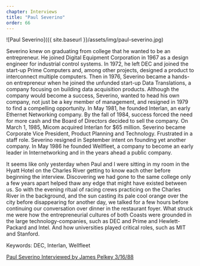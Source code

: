 ```yaml
---
chapter: Interviews
title: "Paul Severino"
order: 66
---
```


![Paul Severino]({{ site.baseurl }}/assets/img/paul-severino.jpg)

Severino knew on graduating from college that he wanted to be an entrepreneur. He joined Digital Equipment Corporation in 1967 as a design engineer for industrial control systems. In 1972, he left DEC and joined the start-up Prime Computers and, among other projects, designed a product to interconnect multiple computers. Then in 1976, Severino became a hands-on entrepreneur when he joined the unfunded start-up Data Translations, a company focusing on building data acquisition products. Although the company would become a success, Severino, wanted to head his own company, not just be a key member of management, and resigned in 1979 to find a compelling opportunity. In May 1981, he founded Interlan, an early Ethernet Networking company. By the fall of 1984, success forced the need for more cash and the Board of Directors decided to sell the company. On March 1, 1985, Micom acquired Interlan for $65 million. Severino became Corporate Vice President, Product Planning and Technology. Frustrated in a staff role. Severino resigned in September intent on founding yet another company. In May 1986 he founded Wellfleet, a company to become an early leader in Internetworking and in the years ahead a public company.

It seems like only yesterday when Paul and I were sitting in my room in the Hyatt Hotel on the Charles River getting to know each other before beginning the interview. Discovering we had gone to the same college only a few years apart helped thaw any edge that might have existed between us. So with the evening ritual of racing crews practicing on the Charles River in the background, and the sun casting its pale cool orange over the city before disappearing for another day, we talked for a few hours before continuing our conversation over dinner in the restaurant foyer. What struck me were how the entrepreneurial cultures of both Coasts were grounded in the large technology-companies, such as DEC and Prime and Hewlett-Packard and Intel. And how universities played critical roles, such as MIT and Stanford.

Keywords: DEC, Interlan, Wellfleet

[Paul Severino Interviewed by James Pelkey 3/16/88](https://archive.computerhistory.org/resources/access/text/2017/11/102738590-05-01-acc.pdf)
